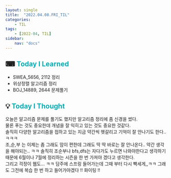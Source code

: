 ```yaml
---
layout: single
title:  "2022.04.08.FRI_TIL"
categories: 
    - TIL
tags: 
    - [2022-04, TIL]
sidebar:
    nav: "docs"
---
```



## ⌨ <a style="color:#00adb5">Today I Learned</a> 
- SWEA_5656, 2112 정리
- 위상정렬 알고리즘 정리
- BOJ_14889, 2644 문제풀기

## 💡 <a style="color:#00adb5">Today I Thought</a>
오늘은 알고리즘 문제를 풀기도 했지만 알고리즘 정리에 좀 신경을 썼다.<br>
물론 푸는 것도 중요한데 개념을 잘 익히고 있는 것도 중요한 것같다.<br>
솔직히 다양한 알고리즘을 접하고 있는 지금 약간씩 헷갈리고 기억이 잘 안나기도 한다.. ㅋㅋㅋ<br>
조,순,부 는 이제는 좀 그래도 맘이 편한데 그래도 딱 딱 바로는 잘 안나온다.. 약간 생각을 해야되는.. ㅋㅋ 솔직히 조순부나 bfs,dfs는 자다가도 누르면 나와야한다고 생각하기 때문에 6월이나 7월에 정리하는 시즌을 한 번 가져야 겠다고 생각한다.<br>
그리고 걱정이 웹도... ㅋㅋ 담주에 스프링 들어가는데 그때 부터 다시 빡세게,,ㅋㅋ 그래도 그전에 복습 한 번 하고 들어가야겠다 !! 화이팅 !!
